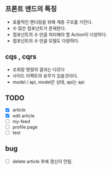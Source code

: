 ## 프론트 엔드의 특징

- 효율적인 랜더링을 위해 계층 구조를 가진다.
- 수 많은 컴포넌트가 존재한다.
- 컴포넌트의 수 만큼 처리해야 할 Action이 다양하다.
- 컴포넌트의 수 만큼 모델도 다양하다.

## cqs , cqrs

- 조회랑 명령의 결과는 다르다
- 사이드 이펙트의 유무가 있을것이다.
- model / api, model은 상태, api는 api

## TODO

- [x] article
- [x] edit article
- [ ] my-feed
- [ ] profile page
- [ ] test

## bug

- [ ] delete article 후에 갱신이 안됨.
